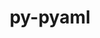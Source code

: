 ---
title: "py-pyaml"
layout: cache
categories: [package, develop]
meta: {"versions": ["21.8.3"], "compilers": ["gcc@=11.1.0"], "oss": ["ubuntu20.04"], "platforms": ["linux"], "targets": ["ppc64le", "x86_64_v3"], "stacks": ["e4s", "e4s-power", "root"], "num_specs": 9, "num_specs_by_stack": {"root": 9, "e4s-power": 4, "e4s": 5}}
spec_details: [{"hash": "fppd7uvzi4iczwio3j7yx2d4fzlhx44k", "compiler": "gcc@=11.1.0", "versions": ["21.8.3"], "os": "ubuntu20.04", "platform": "linux", "target": "ppc64le", "variants": ["build_system=python_pip"], "stacks": ["root", "e4s-power"], "size": "-", "tarball": "https://binaries.spack.io/develop/build_cache/linux-ubuntu20.04-ppc64le/gcc-11.1.0/py-pyaml-21.8.3/linux-ubuntu20.04-ppc64le-gcc-11.1.0-py-pyaml-21.8.3-fppd7uvzi4iczwio3j7yx2d4fzlhx44k.spack"}, {"hash": "2m7yn3izxi743wgjzig3mrwuldon3d2z", "compiler": "gcc@=11.1.0", "versions": ["21.8.3"], "os": "ubuntu20.04", "platform": "linux", "target": "ppc64le", "variants": ["build_system=python_pip"], "stacks": ["root", "e4s-power"], "size": "-", "tarball": "https://binaries.spack.io/develop/build_cache/linux-ubuntu20.04-ppc64le/gcc-11.1.0/py-pyaml-21.8.3/linux-ubuntu20.04-ppc64le-gcc-11.1.0-py-pyaml-21.8.3-2m7yn3izxi743wgjzig3mrwuldon3d2z.spack"}, {"hash": "bg3dajh5dzfdr3rjnnxz6etzyo4x2av2", "compiler": "gcc@=11.1.0", "versions": ["21.8.3"], "os": "ubuntu20.04", "platform": "linux", "target": "ppc64le", "variants": ["build_system=python_pip"], "stacks": ["root", "e4s-power"], "size": "-", "tarball": "https://binaries.spack.io/develop/build_cache/linux-ubuntu20.04-ppc64le/gcc-11.1.0/py-pyaml-21.8.3/linux-ubuntu20.04-ppc64le-gcc-11.1.0-py-pyaml-21.8.3-bg3dajh5dzfdr3rjnnxz6etzyo4x2av2.spack"}, {"hash": "k7w3jqybzb4lllasczeksp5xjfwddcpr", "compiler": "gcc@=11.1.0", "versions": ["21.8.3"], "os": "ubuntu20.04", "platform": "linux", "target": "ppc64le", "variants": ["build_system=python_pip"], "stacks": ["root", "e4s-power"], "size": "-", "tarball": "https://binaries.spack.io/develop/build_cache/linux-ubuntu20.04-ppc64le/gcc-11.1.0/py-pyaml-21.8.3/linux-ubuntu20.04-ppc64le-gcc-11.1.0-py-pyaml-21.8.3-k7w3jqybzb4lllasczeksp5xjfwddcpr.spack"}, {"hash": "uefbdt4t3hd5sgoi6pl7oufngy7y3jwd", "compiler": "gcc@=11.1.0", "versions": ["21.8.3"], "os": "ubuntu20.04", "platform": "linux", "target": "x86_64_v3", "variants": ["build_system=python_pip"], "stacks": ["root", "e4s"], "size": "-", "tarball": "https://binaries.spack.io/develop/build_cache/linux-ubuntu20.04-x86_64_v3/gcc-11.1.0/py-pyaml-21.8.3/linux-ubuntu20.04-x86_64_v3-gcc-11.1.0-py-pyaml-21.8.3-uefbdt4t3hd5sgoi6pl7oufngy7y3jwd.spack"}, {"hash": "scxmr2alikt2zqp6rakok3findu4mopl", "compiler": "gcc@=11.1.0", "versions": ["21.8.3"], "os": "ubuntu20.04", "platform": "linux", "target": "x86_64_v3", "variants": ["build_system=python_pip"], "stacks": ["root", "e4s"], "size": "-", "tarball": "https://binaries.spack.io/develop/build_cache/linux-ubuntu20.04-x86_64_v3/gcc-11.1.0/py-pyaml-21.8.3/linux-ubuntu20.04-x86_64_v3-gcc-11.1.0-py-pyaml-21.8.3-scxmr2alikt2zqp6rakok3findu4mopl.spack"}, {"hash": "etwvfwdopybzgh4bcgjnjxblxr6vhhqf", "compiler": "gcc@=11.1.0", "versions": ["21.8.3"], "os": "ubuntu20.04", "platform": "linux", "target": "x86_64_v3", "variants": ["build_system=python_pip"], "stacks": ["root", "e4s"], "size": "-", "tarball": "https://binaries.spack.io/develop/build_cache/linux-ubuntu20.04-x86_64_v3/gcc-11.1.0/py-pyaml-21.8.3/linux-ubuntu20.04-x86_64_v3-gcc-11.1.0-py-pyaml-21.8.3-etwvfwdopybzgh4bcgjnjxblxr6vhhqf.spack"}, {"hash": "qnwbnk55xlre3mq4eiwwq7jylqak52ix", "compiler": "gcc@=11.1.0", "versions": ["21.8.3"], "os": "ubuntu20.04", "platform": "linux", "target": "x86_64_v3", "variants": ["build_system=python_pip"], "stacks": ["root", "e4s"], "size": "-", "tarball": "https://binaries.spack.io/develop/build_cache/linux-ubuntu20.04-x86_64_v3/gcc-11.1.0/py-pyaml-21.8.3/linux-ubuntu20.04-x86_64_v3-gcc-11.1.0-py-pyaml-21.8.3-qnwbnk55xlre3mq4eiwwq7jylqak52ix.spack"}, {"hash": "chxkmwugvtrrpbpikysowhupbiye5y3q", "compiler": "gcc@=11.1.0", "versions": ["21.8.3"], "os": "ubuntu20.04", "platform": "linux", "target": "x86_64_v3", "variants": ["build_system=python_pip"], "stacks": ["root", "e4s"], "size": "-", "tarball": "https://binaries.spack.io/develop/build_cache/linux-ubuntu20.04-x86_64_v3/gcc-11.1.0/py-pyaml-21.8.3/linux-ubuntu20.04-x86_64_v3-gcc-11.1.0-py-pyaml-21.8.3-chxkmwugvtrrpbpikysowhupbiye5y3q.spack"}]
---